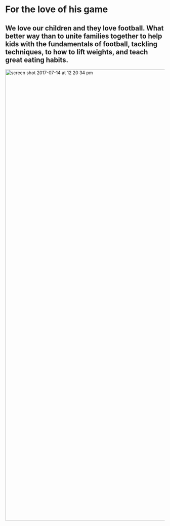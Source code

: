 # For the love of his game

## We love our children and they love football. What better way than to unite families together to help kids with the fundamentals of football, tackling techniques, to how to lift weights, and teach great eating habits.  

<img width="1421" alt="screen shot 2017-07-14 at 12 20 34 pm" src="https://user-images.githubusercontent.com/22422858/28220818-eba23322-688e-11e7-9312-e89a1d9772cc.png">


